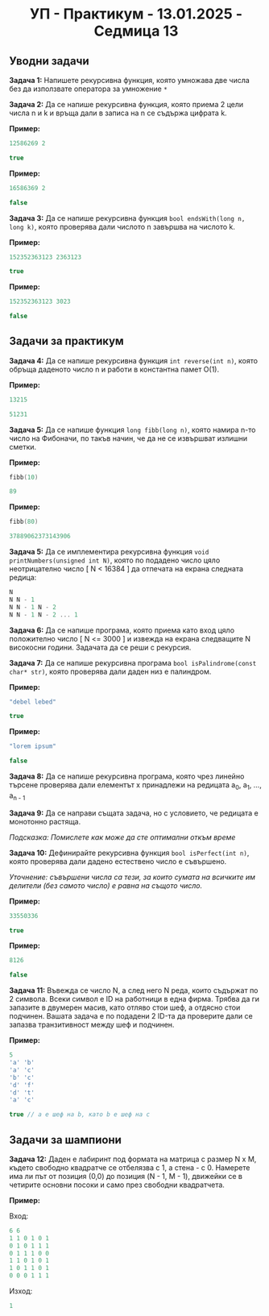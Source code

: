 <h1 align="center">УП - Практикум - 13.01.2025 - Седмица 13</h1>

## Уводни задачи

**Задача 1:** Напишете рекурсивна функция, която умножава две числа без да използвате оператора за умножение `*`

**Задача 2:** Да се напише рекурсивна функция, която приема 2 цели числа n и k и връща дали в записа на n се съдържа цифрата k.

**Пример:**

```c++
12586269 2
```

```c++
true
```

**Пример:**

```c++
16586369 2
```

```c++
false
```

**Задача 3:** Да се напише рекурсивна функция `bool endsWith(long n, long k)`, която проверява дали числото n завършва на числото k.

**Пример:**

```c++
152352363123 2363123
```

```c++
true
```

**Пример:**

```c++
152352363123 3023
```

```c++
false
```

## Задачи за практикум

**Задача 4:** Да се напише рекурсивна функция `int reverse(int n)`, която обръща даденото число n и работи в константна памет O(1).

**Пример:**

```c++
13215
```

```c++
51231
```

**Задача 5:** Да се напише функция `long fibb(long n)`, която намира n-то число на Фибоначи, по такъв начин, че да не се извършват излишни сметки.

**Пример:**

```c++
fibb(10)
```

```c++
89
```

**Пример:**

```c++
fibb(80)
```

```c++
37889062373143906
```

**Задача 5:** Да се имплементира рекурсивна функция `void printNumbers(unsigned int N)`, която по подадено число цяло неотрицателно число [ N < 16384 ] да отпечата на екрана следната редица:

```c++
N
N N - 1
N N - 1 N - 2
N N - 1 N - 2 ... 1
```

**Задача 6:** Да се напише програма, която приема като вход цяло положително число [ N <= 3000 ] и извежда на екрана следващите N високосни години.
Задачата да се реши с рекурсия.

**Задача 7:** Да се напише рекурсивна програма `bool isPalindrome(const char* str)`, която проверява дали даден низ е палиндром.

**Пример:**

```c++
"debel lebed"
```

```c++
true
```

**Пример:**

```c++
"lorem ipsum"
```

```c++
false
```

**Задача 8:** Да се напише рекурсивна програма, която чрез линейно търсене проверява дали елементът x принадлежи на редицата а<sub>0</sub>, а<sub>1</sub>, …, а<sub>n - 1</sub>

**Задача 9:** Да се направи същата задача, но с условието, че редицата е монотонно растяща.

*Подсказка: Помислете как може да сте оптимални откъм време*

**Задача 10:** Дефинирайте рекурсивна функция `bool isPerfect(int n)`, която проверява дали дадено естествено число е съвършено.

*Уточнение: съвършени числа са тези, за които сумата на всичките им делители (без самото число) е равна на същото число.*

**Пример:**

```c++
33550336
```

```c++
true
```

**Пример:**

```c++
8126
```

```c++
false
```

**Задача 11:** Въвежда се число N, а след него N реда, които съдържат по 2 символа. Всеки символ е ID на работници в една фирма. Трябва да ги запазите в двумерен масив, като отляво стои шеф, а отдясно стои подчинен. Вашата задача е по подадени 2 ID-та да проверите дали се запазва транзитивност между шеф и подчинен.

**Пример:**

```c++
5
'a' 'b'
'a' 'c'
'b' 'c'
'd' 'f'
'd' 't'
'a' 'c'
```

```c++
true // a е шеф на b, като b е шеф на c
```

## Задачи за шампиони

**Задача 12:** Даден е лабиринт под формата на матрица с размер N x M, където свободно квадратче се отбелязва с 1, а стена - с 0. Намерете има ли път от позиция (0,0) до позиция (N - 1, M - 1), движейки се в четирите основни посоки и само през свободни квадратчета.

**Пример:**

Вход:

```c++
6 6
1 1 0 1 0 1
0 1 0 1 1 1
0 1 1 1 0 0
1 1 0 1 0 1
1 0 1 1 0 1
0 0 0 1 1 1
```

Изход:

```c++
1
```
